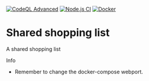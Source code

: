 [![CodeQL Advanced](https://github.com/OR-Homelab/shared-shopping-list/actions/workflows/codeql.yml/badge.svg?branch=main)](https://github.com/OR-Homelab/shared-shopping-list/actions/workflows/codeql.yml)
[![Node.js CI](https://github.com/OR-Homelab/shared-shopping-list/actions/workflows/node.js.yml/badge.svg)](https://github.com/OR-Homelab/shared-shopping-list/actions/workflows/node.js.yml)
[![Docker](https://github.com/OR-Homelab/shared-shopping-list/actions/workflows/docker-publish.yml/badge.svg)](https://github.com/OR-Homelab/shared-shopping-list/actions/workflows/docker-publish.yml)

# Shared shopping list
A shared shopping list

Info
- Remember to change the docker-compose webport.
